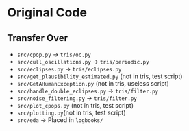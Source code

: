 # Original Code

## Transfer Over

- `src/cpop.py` $\rightarrow$ `tris/oc.py`
- `src/cull_oscillations.py` $\rightarrow$ `tris/periodic.py`
- `src/eclipses.py` $\rightarrow$ `tris/eclipses.py`
- `src/get_plausibility_estimated.py` (not in tris, test script)
- `src/GetAHumanException.py` (not in tris, useless script)
- `src/handle_double_eclipses.py` $\rightarrow$ `tris/filter.py`
- `src/noise_filtering.py` $\rightarrow$ `tris/filter.py`
- `src/plot_cpops.py` (not in tris, test script)
- `src/plotting.py`(not in tris, test script)
- `src/eda` $\rightarrow$ Placed in `logbooks/`


